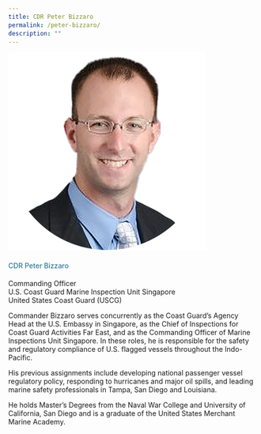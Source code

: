 ```yaml
---
title: CDR Peter Bizzaro
permalink: /peter-bizzaro/
description: ""
---
```

<div class="row">
<div class="col is-3">
<img src="/images/Speakers_23/Session1p1/peter bizzaro.png">
</div>
<div class="col is-9 speaker-details">
<h4>CDR Peter Bizzaro </h4>
<p>Commanding Officer<br> U.S. Coast Guard Marine Inspection Unit Singapore <br>United States Coast Guard (USCG)
<br>
</p>
<p>Commander Bizzaro serves concurrently as the Coast Guard’s Agency Head at the U.S. Embassy in Singapore, as the Chief of Inspections for Coast Guard Activities Far East, and as the Commanding Officer of Marine Inspections Unit Singapore. In these roles, he is responsible for the safety and regulatory compliance of U.S. flagged vessels throughout the Indo-Pacific.</p>
	<p>His previous assignments include developing national passenger vessel regulatory policy, responding to hurricanes and major oil spills, and leading marine safety professionals in Tampa, San Diego and Louisiana.</p>
	<p>He holds Master’s Degrees from the Naval War College and University of California, San Diego and is a graduate of the United States Merchant Marine Academy.</p>
</div>
</div>


					
<style type="text/css"> 
    .is-left{
      text-align: left;
    }
    h4{
      font-weight: 500; 
      color: #337B9A !important;
    }
     .speaker-details p { text-align: justified; }
  </style>
